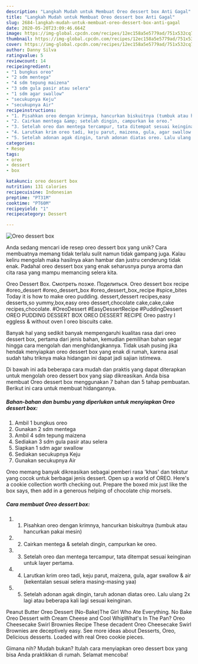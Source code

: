 ```yaml
---
description: "Langkah Mudah untuk Membuat Oreo dessert box Anti Gagal"
title: "Langkah Mudah untuk Membuat Oreo dessert box Anti Gagal"
slug: 2684-langkah-mudah-untuk-membuat-oreo-dessert-box-anti-gagal
date: 2020-05-20T23:09:46.664Z
image: https://img-global.cpcdn.com/recipes/12ec158a5e5779ad/751x532cq70/oreo-dessert-box-foto-resep-utama.jpg
thumbnail: https://img-global.cpcdn.com/recipes/12ec158a5e5779ad/751x532cq70/oreo-dessert-box-foto-resep-utama.jpg
cover: https://img-global.cpcdn.com/recipes/12ec158a5e5779ad/751x532cq70/oreo-dessert-box-foto-resep-utama.jpg
author: Danny Silva
ratingvalue: 5
reviewcount: 14
recipeingredient:
- "1 bungkus oreo"
- "2 sdm mentega"
- "4 sdm tepung maizena"
- "3 sdm gula pasir atau selera"
- "1 sdm agar swallow"
- "secukupnya Keju"
- "secukupnya Air"
recipeinstructions:
- "1. Pisahkan oreo dengan krimnya, hancurkan biskuitnya (tumbuk atau hancurkan pakai mesin)"
- "2. Cairkan mentega &amp; setelah dingin, campurkan ke oreo."
- "3. Setelah oreo dan mentega tercampur, tata ditempat sesuai keinginan untuk layer pertama."
- "4. Larutkan krim oreo tadi, keju parut, maizena, gula, agar swallow &amp; air (kekentalan sesuai selera masing-masing yaa)"
- "5. Setelah adonan agak dingin, taruh adonan diatas oreo. Lalu ulang 2x lagi atau beberapa kali lagi sesuai keinginan."
categories:
- Resep
tags:
- oreo
- dessert
- box

katakunci: oreo dessert box 
nutrition: 131 calories
recipecuisine: Indonesian
preptime: "PT31M"
cooktime: "PT60M"
recipeyield: "1"
recipecategory: Dessert

---
```



![Oreo dessert box](https://img-global.cpcdn.com/recipes/12ec158a5e5779ad/751x532cq70/oreo-dessert-box-foto-resep-utama.jpg)

Anda sedang mencari ide resep oreo dessert box yang unik? Cara membuatnya memang tidak terlalu sulit namun tidak gampang juga. Kalau keliru mengolah maka hasilnya akan hambar dan justru cenderung tidak enak. Padahal oreo dessert box yang enak seharusnya punya aroma dan cita rasa yang mampu memancing selera kita.

Oreo Dessert Box. Смотреть позже. Поделиться. Oreo dessert box recipe #oreo_dessert #oreo_dessert_box #oreo_dessert_box_recipe #spice_bites Today it is how to make oreo pudding. dessert,dessert recipes,easy desserts,so yummy,box,easy oreo dessert,chocolate cake,cake,cake recipes,chocolate. #OreoDessert #EasyDessertRecipe #PuddingDessert OREO PUDDING DESSERT BOX OREO DESSERT RECIPE Oreo pastry I eggless &amp; without oven l oreo biscuits cake.

Banyak hal yang sedikit banyak mempengaruhi kualitas rasa dari oreo dessert box, pertama dari jenis bahan, kemudian pemilihan bahan segar hingga cara mengolah dan menghidangkannya. Tidak usah pusing jika hendak menyiapkan oreo dessert box yang enak di rumah, karena asal sudah tahu triknya maka hidangan ini dapat jadi sajian istimewa.


Di bawah ini ada beberapa cara mudah dan praktis yang dapat diterapkan untuk mengolah oreo dessert box yang siap dikreasikan. Anda bisa membuat Oreo dessert box menggunakan 7 bahan dan 5 tahap pembuatan. Berikut ini cara untuk membuat hidangannya.

<!--inarticleads1-->

##### Bahan-bahan dan bumbu yang diperlukan untuk menyiapkan Oreo dessert box:

1. Ambil 1 bungkus oreo
1. Gunakan 2 sdm mentega
1. Ambil 4 sdm tepung maizena
1. Sediakan 3 sdm gula pasir atau selera
1. Siapkan 1 sdm agar swallow
1. Sediakan secukupnya Keju
1. Gunakan secukupnya Air


Oreo memang banyak dikreasikan sebagai pemberi rasa &#39;khas&#39; dan tekstur yang cocok untuk berbagai jenis dessert. Open up a world of OREO. Here&#39;s a cookie collection worth checking out. Prepare the boxed mix just like the box says, then add in a generous helping of chocolate chip morsels. 

<!--inarticleads2-->

##### Cara membuat Oreo dessert box:

1. 1. Pisahkan oreo dengan krimnya, hancurkan biskuitnya (tumbuk atau hancurkan pakai mesin)
1. 2. Cairkan mentega &amp; setelah dingin, campurkan ke oreo.
1. 3. Setelah oreo dan mentega tercampur, tata ditempat sesuai keinginan untuk layer pertama.
1. 4. Larutkan krim oreo tadi, keju parut, maizena, gula, agar swallow &amp; air (kekentalan sesuai selera masing-masing yaa)
1. 5. Setelah adonan agak dingin, taruh adonan diatas oreo. Lalu ulang 2x lagi atau beberapa kali lagi sesuai keinginan.


Peanut Butter Oreo Dessert (No-Bake)The Girl Who Ate Everything. No Bake Oreo Dessert with Cream Cheese and Cool WhipWhat&#39;s In The Pan? Oreo Cheesecake Swirl Brownies Recipe These decadent Oreo Cheesecake Swirl Brownies are deceptively easy. See more ideas about Desserts, Oreo, Delicious desserts. Loaded with real Oreo cookie pieces. 

Gimana nih? Mudah bukan? Itulah cara menyiapkan oreo dessert box yang bisa Anda praktikkan di rumah. Selamat mencoba!

